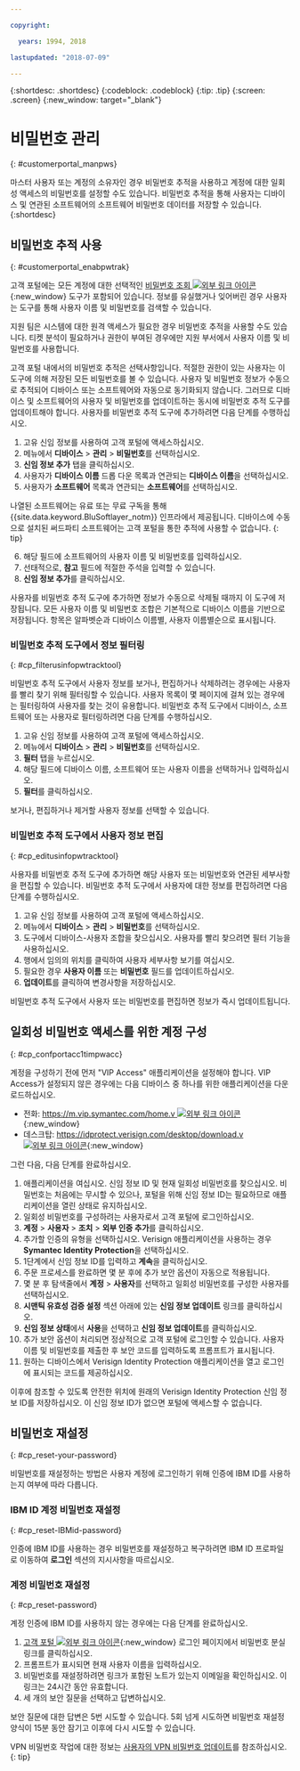 ```yaml
---

copyright:

  years: 1994, 2018

lastupdated: "2018-07-09"

---
```


{:shortdesc: .shortdesc}
{:codeblock: .codeblock}
{:tip: .tip}
{:screen: .screen}
{:new_window: target="_blank"}


# 비밀번호 관리
{: #customerportal_manpws}

마스터 사용자 또는 계정의 소유자인 경우 비밀번호 추적을 사용하고 계정에 대한 일회성 액세스의 비밀번호를 설정할 수도 있습니다. 비밀번호 추적을 통해 사용자는 디바이스 및 연관된 소프트웨어의 소프트웨어 비밀번호 데이터를 저장할 수 있습니다.
{:shortdesc}

## 비밀번호 추적 사용
{: #customerportal_enabpwtrak}

고객 포털에는 모든 계정에 대한 선택적인 [비밀번호 조회 ![외부 링크 아이콘](../icons/launch-glyph.svg)](https://control.softlayer.com/devices/passwords){:new_window} 도구가 포함되어 있습니다. 정보를 유실했거나 잊어버린 경우 사용자는 도구를 통해 사용자 이름 및 비밀번호를 검색할 수 있습니다.

지원 팀은 시스템에 대한 원격 액세스가 필요한 경우 비밀번호 추적을 사용할 수도 있습니다. 티켓 분석이 필요하거나 권한이 부여된 경우에만 지원 부서에서 사용자 이름 및 비밀번호를 사용합니다.

고객 포털 내에서의 비밀번호 추적은 선택사항입니다. 적절한 권한이 있는 사용자는 이 도구에 의해 저장된 모든 비밀번호를 볼 수 있습니다. 사용자 및 비밀번호 정보가 수동으로 추적되어 디바이스 또는 소프트웨어와 자동으로 동기화되지 않습니다. 그러므로 디바이스 및 소프트웨어의 사용자 및 비밀번호를 업데이트하는 동시에 비밀번호 추적 도구를 업데이트해야 합니다. 사용자를 비밀번호 추적 도구에 추가하려면 다음 단계를 수행하십시오.

1. 고유 신임 정보를 사용하여 고객 포털에 액세스하십시오.
2. 메뉴에서 **디바이스** > **관리** > **비밀번호**를 선택하십시오.
3. **신임 정보 추가** 탭을 클릭하십시오.
4. 사용자가 **디바이스 이름** 드롭 다운 목록과 연관되는 **디바이스 이름**을 선택하십시오.
5. 사용자가 **소프트웨어** 목록과 연관되는 **소프트웨어**를 선택하십시오.

  나열된 소프트웨어는 유료 또는 무료 구독을 통해 {{site.data.keyword.BluSoftlayer_notm}} 인프라에서 제공됩니다. 디바이스에 수동으로 설치된 써드파티 소프트웨어는 고객 포털을 통한 추적에 사용할 수 없습니다.
  {: tip}

6. 해당 필드에 소프트웨어의 사용자 이름 및 비밀번호를 입력하십시오.
8. 선태적으로, **참고** 필드에 적절한 주석을 입력할 수 있습니다.
9. **신임 정보 추가**를 클릭하십시오.

사용자를 비밀번호 추적 도구에 추가하면 정보가 수동으로 삭제될 때까지 이 도구에 저장됩니다. 모든 사용자 이름 및 비밀번호 조합은 기본적으로 디바이스 이름을 기반으로 저장됩니다. 항목은 알파벳순과 디바이스 이름별, 사용자 이름별순으로 표시됩니다.

### 비밀번호 추적 도구에서 정보 필터링
{: #cp_filterusinfopwtracktool}

비밀번호 추적 도구에서 사용자 정보를 보거나, 편집하거나 삭제하려는 경우에는 사용자를 빨리 찾기 위해 필터링할 수 있습니다. 사용자 목록이 몇 페이지에 걸쳐 있는 경우에는 필터링하여 사용자를 찾는 것이 유용합니다. 비밀번호 추적 도구에서 디바이스, 소프트웨어 또는 사용자로 필터링하려면 다음 단계를 수행하십시오.

1. 고유 신임 정보를 사용하여 고객 포털에 액세스하십시오.
2. 메뉴에서 **디바이스** > **관리** > **비밀번호**를 선택하십시오.
3. **필터** 탭을 누르십시오.
4. 해당 필드에 디바이스 이름, 소프트웨어 또는 사용자 이름을 선택하거나 입력하십시오.
5. **필터**를 클릭하십시오.

보거나, 편집하거나 제거할 사용자 정보를 선택할 수 있습니다.

### 비밀번호 추적 도구에서 사용자 정보 편집
{: #cp_editusinfopwtracktool}

사용자를 비밀번호 추적 도구에 추가하면 해당 사용자 또는 비밀번호와 연관된 세부사항을 편집할 수 있습니다. 비밀번호 추적 도구에서 사용자에 대한 정보를 편집하려면 다음 단계를 수행하십시오.

1. 고유 신임 정보를 사용하여 고객 포털에 액세스하십시오.
2. 메뉴에서 **디바이스** > **관리** > **비밀번호**를 선택하십시오.
3. 도구에서 디바이스-사용자 조합을 찾으십시오. 사용자를 빨리 찾으려면 필터 기능을 사용하십시오.
4. 행에서 임의의 위치를 클릭하여 사용자 세부사항 보기를 여십시오.
5. 필요한 경우 **사용자 이름** 또는 **비밀번호** 필드를 업데이트하십시오.
6. **업데이트**를 클릭하여 변경사항을 저장하십시오.

비밀번호 추적 도구에서 사용자 또는 비밀번호를 편집하면 정보가 즉시 업데이트됩니다.

## 일회성 비밀번호 액세스를 위한 계정 구성
{: #cp_confportacc1timpwacc}

계정을 구성하기 전에 먼저 "VIP Access" 애플리케이션을 설정해야 합니다. VIP Access가 설정되지 않은 경우에는 다음 디바이스 중 하나를 위한 애플리케이션을 다운로드하십시오.
* 전화: [https://m.vip.symantec.com/home.v ![외부 링크 아이콘](../icons/launch-glyph.svg)](https://m.vip.symantec.com/home.v){:new_window}
* 데스크탑: [https://idprotect.verisign.com/desktop/download.v ![외부 링크 아이콘](../icons/launch-glyph.svg)](https://idprotect.verisign.com/desktop/download.v){:new_window}

그런 다음, 다음 단계를 완료하십시오.
1. 애플리케이션을 여십시오. 신임 정보 ID 및 현재 일회성 비밀번호를 찾으십시오. 비밀번호는 처음에는 무시할 수 있으나, 포털을 위해 신임 정보 ID는 필요하므로 애플리케이션을 열린 상태로 유지하십시오.
2. 일회성 비밀번호를 구성하려는 사용자로서 고객 포털에 로그인하십시오.
3. **계정** > **사용자** > **조치** > **외부 인증 추가**를 클릭하십시오.
4. 추가할 인증의 유형을 선택하십시오. Verisign 애플리케이션을 사용하는 경우 **Symantec Identity Protection**을 선택하십시오.
5. 1단계에서 신임 정보 ID를 입력하고 **계속**을 클릭하십시오.
6. 주문 프로세스를 완료하면 몇 분 후에 추가 보안 옵션이 자동으로 적용됩니다.
7. 몇 분 후 탐색줄에서 **계정** > **사용자**를 선택하고 일회성 비밀번호를 구성한 사용자를 선택하십시오.
8. **시맨틱 유효성 검증 설정** 섹션 아래에 있는 **신임 정보 업데이트** 링크를 클릭하십시오.
9. **신임 정보 상태**에서 **사용**을 선택하고 **신임 정보 업데이트**를 클릭하십시오.
10. 추가 보안 옵션이 처리되면 정상적으로 고객 포털에 로그인할 수 있습니다. 사용자 이름 및 비밀번호를 제출한 후 보안 코드를 입력하도록 프롬프트가 표시됩니다.
11. 원하는 디바이스에서 Verisign Identity Protection 애플리케이션을 열고 로그인에 표시되는 코드를 제공하십시오.

이후에 참조할 수 있도록 안전한 위치에 원래의 Verisign Identity Protection 신임 정보 ID를 저장하십시오. 이 신임 정보 ID가 없으면 포털에 액세스할 수 없습니다.

## 비밀번호 재설정
{: #cp_reset-your-password}

비밀번호를 재설정하는 방법은 사용자 계정에 로그인하기 위해 인증에 IBM ID를 사용하는지 여부에 따라 다릅니다.  

### IBM ID 계정 비밀번호 재설정
{: #cp_reset-IBMid-password}

인증에 IBM ID를 사용하는 경우 비밀번호를 재설정하고 복구하려면 IBM ID 프로파일로 이동하여 **로그인** 섹션의 지시사항을 따르십시오.

### 계정 비밀번호 재설정
{: #cp_reset-password}

계정 인증에 IBM ID를 사용하지 않는 경우에는 다음 단계를 완료하십시오.

1. [고객 포털 ![외부 링크 아이콘](../icons/launch-glyph.svg)](https://control.softlayer.com/){:new_window} 로그인 페이지에서 비밀번호 분실 링크를 클릭하십시오.
2. 프롬프트가 표시되면 현재 사용자 이름을 입력하십시오.
3. 비밀번호를 재설정하려면 링크가 포함된 노트가 있는지 이메일을 확인하십시오. 이 링크는 24시간 동안 유효합니다.
4. 세 개의 보안 질문을 선택하고 답변하십시오.

보안 질문에 대한 답변은 5번 시도할 수 있습니다. 5회 넘게 시도하면 비밀번호 재설정 양식이 15분 동안 잠기고 이후에 다시 시도할 수 있습니다.

VPN 비밀번호 작업에 대한 정보는 [사용자의 VPN 비밀번호 업데이트](/docs/infrastructure/iaas-vpn/update-password.html#update-a-user-s-vpn-password)를 참조하십시오.
{: tip}
